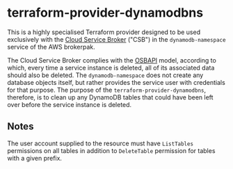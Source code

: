 # terraform-provider-dynamodbns

This is a highly specialised Terraform provider designed to be used exclusively with the [Cloud Service Broker](https://github.com/cloudfoundry/cloud-service-broker) ("CSB") in the `dynamodb-namespace` service of the AWS brokerpak.

The Cloud Service Broker complies with the [OSBAPI](https://www.openservicebrokerapi.org) model, according to which, every time a service instance is deleted, all of its associated data should also be deleted. The `dynamodb-namespace` does not create any database objects itself, but rather provides the service user with credentials for that purpose. The purpose of the `terraform-provider-dynamodbns`, therefore, is to clean up any DynamoDB tables that could have been left over before the service instance is deleted.

## Notes

The user account supplied to the resource must have `ListTables` permissions on all tables in addition to `DeleteTable` permission for tables with a given prefix.